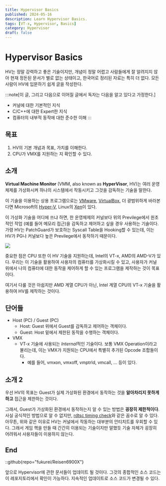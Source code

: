 ```yaml
---
title: Hypervisor Basics
published: 2024-05-16
description: Learn Hypervisor Basics.
tags: [VT-x, Hypervisor, Basics]
category: Hypervisor
draft: false
---
```


# Hypervisor Basics

HV는 정말 강력하고 좋은 기술이지만, 개념이 정말 어렵고 사람들에게 잘 알려지지 않아 현재 정돈된 문서가 별로 없는 상태이고, 한국어로 정리된 자료는 특히 더 없다. 모든 사람이 HV에 입문하기 쉽게 글을 작성한다.

:::note[이 글, 그리고 다음으로 이어질 글에서 독자는 다음을 알고 있다고 가정한다.]
+ 커널에 대한 기본적인 지식
+ C/C++에 대한 Expert한 지식
+ 컴퓨터의 내부적 동작에 대한 준수한 이해
:::

## 목표

1. HV의 기본 개념과 목표, 가치를 이해한다.
2. CPU가 VMX를 지원하는 지 확인할 수 있다.

## 소개

**Virtual Machine Monitor** (VMM, also known as **HyperVisor**, HV)는 여러 운영 체제를 가상화시켜 하나의 시스템에서 작동시키고 그것을 감독하는 기술을 말한다.

이 기술을 이용하는 상용 프로그램으로는 [VMware](https://www.vmware.com/), [VirtualBox](https://www.virtualbox.org/), 더 광범위하게 바라본다면 Microsoft의 [Hyper-V](https://learn.microsoft.com/ko-kr/virtualization/hyper-v-on-windows/about/), Linux의 [Xen](https://xenproject.org/)이 있다.

이 가상화 기술을 어디에 쓰냐 하면, 한 운영체제의 커널보다 위의 Previlege에서 원초적인 작업 (예를 들어 메모리 접근)을 감독하고 제어하고 싶을 경우 사용하는 기술이다. 가령 HV는 PatchGuard가 보호하는 Syscall Table을 Hooking할 수 있는데, 이는 HV가 PG나 커널보다 높은 Previlege에서 동작하기 때문이다.

<img src="/hypervisor-basics/ring.webp">

중요한 점은 CPU 또한 이 HV 기술을 지원하는데, Intel의 VT-x, AMD의 AMD-V가 있다. 우리는 이 기술을 활용하여 사용자의 컴퓨터를 가상화시킬 수 있고, 사용자가 커널 위에서 나의 컴퓨터에 대한 동작을 제어하게 할 수 있는 프로그램을 제작하는 것이 목표이다.

여기서 다룰 것은 아쉽지만 AMD 계열 CPU가 아닌, Intel 계열 CPU의 VT-x 기술을 활용하여 HV를 제작하는 것이다.

## 단어들

+ Host (PC) / Guest (PC)
	+ Host: Guest 위에서 Guest를 감독하고 제어하는 객체이다.
	+ Guest: Host 밑에서 제한된 동작을 수행하는 객체이다.
+ VMX
	+ VT-x 기술에 사용되는 *Internal*적인 기술이다. 보통 VMX Operation이라고 불리는데, 이는 VMX가 지원되는 CPU에서 특별히 추가된 Opcode 조합들이다.
		+ 예를 들어, vmxon, vmxoff, vmptrld, vmcall, ... 등이 있다.


## 소개 2

우선 HV의 목표는 Guest가 실제 가상화된 환경에서 동작하는 것을 **알아차리지 못하게 하고** 접근을 제한하는 것이다.

그래서, Guest가 가상화된 환경에서 동작하는지 알 수 있는 방법은 **굉장히 제한적이다**. 사실 공식적인 방법으로 알 수 없지만, [rdtsc timing check](https://secret.club/2020/01/12/battleye-hypervisor-detection.html)와 같은 꼼수로 알 수 있다. 아무튼, 위와 같은 이유로 HV는 커널에서 작동하는 대부분의 안티치트를 우회할 수 있다. 그래서 게임 핵을 만들 때 간간히 이용되는 기술이지만 말했듯 기술 자체가 굉장히 어려워서 사용자들이 이용하지 않는다.

## End

::github{repo="fukurei/Reisen6900X"}

앞으로 Hypervisor에 관한 문서들이 업데이트 될 것이다. 그것의 종합적인 소스 코드는 이 레포지토리에서 확인이 가능하다. 지속적인 업데이트로 소스 코드가 변경될 수 있다.
